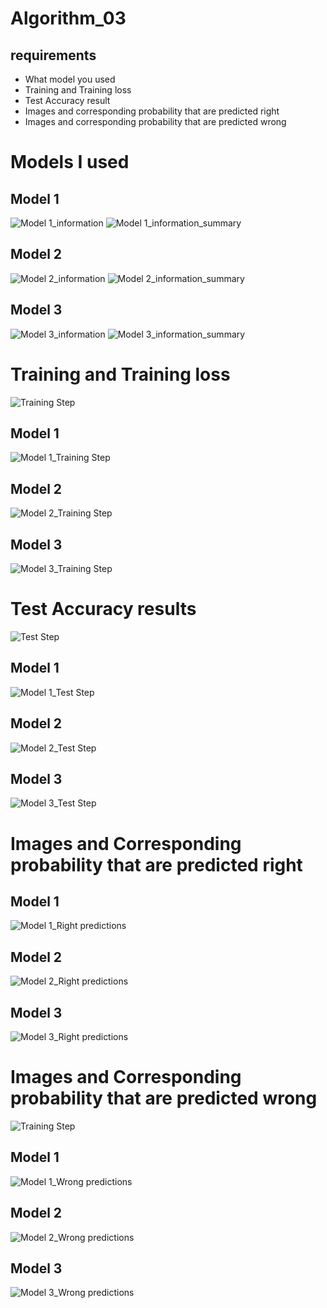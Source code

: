 # Algorithm_03
## requirements
- What model you used
- Training and Training loss
- Test Accuracy result
- Images and corresponding probability that are predicted right
- Images and corresponding probability that are predicted wrong

# Models I used

## Model 1
![Model 1_information](https://user-images.githubusercontent.com/53007295/83225643-3813cf00-a1bb-11ea-9681-e1ca1eeb14b0.png)
![Model 1_information_summary](https://user-images.githubusercontent.com/53007295/83225645-38ac6580-a1bb-11ea-8b27-01d4f1692738.png)

## Model 2
![Model 2_information](https://user-images.githubusercontent.com/53007295/83225654-3ba75600-a1bb-11ea-87e6-f39546e14150.png)
![Model 2_information_summary](https://user-images.githubusercontent.com/53007295/83225655-3ba75600-a1bb-11ea-9861-8e586e64ed1d.png)

## Model 3
![Model 3_information](https://user-images.githubusercontent.com/53007295/83225661-3d711980-a1bb-11ea-9af9-b21915b5d7ab.png)
![Model 3_information_summary](https://user-images.githubusercontent.com/53007295/83225664-3f3add00-a1bb-11ea-88df-ac8da581a478.png)

# Training and Training loss

![Training Step](https://user-images.githubusercontent.com/53007295/83226490-13b8f200-a1bd-11ea-96ca-3dda99aaf797.png)

## Model 1
![Model 1_Training Step](https://user-images.githubusercontent.com/53007295/83225650-39dd9280-a1bb-11ea-8d53-079678bc7372.png)
## Model 2
![Model 2_Training Step](https://user-images.githubusercontent.com/53007295/83225658-3cd88300-a1bb-11ea-963c-82be85a6136b.png)
## Model 3
![Model 3_Training Step](https://user-images.githubusercontent.com/53007295/83225668-406c0a00-a1bb-11ea-845c-654d2fb478f2.png)

# Test Accuracy results

![Test Step](https://user-images.githubusercontent.com/53007295/83225671-4104a080-a1bb-11ea-9d0c-39b271215879.png)

## Model 1
![Model 1_Test Step](https://user-images.githubusercontent.com/53007295/83226394-e2402680-a1bc-11ea-9c94-124f212d8c3f.png)
## Model 2
![Model 2_Test Step](https://user-images.githubusercontent.com/53007295/83226399-e53b1700-a1bc-11ea-8d78-a2281a24f3b2.png)
## Model 3
![Model 3_Test Step](https://user-images.githubusercontent.com/53007295/83226404-e79d7100-a1bc-11ea-960e-0a317585cc34.png)

# Images and Corresponding probability that are predicted right

## Model 1
![Model 1_Right predictions](https://user-images.githubusercontent.com/53007295/83227092-516a4a80-a1be-11ea-93b8-46033112f222.png)

## Model 2
![Model 2_Right predictions](https://user-images.githubusercontent.com/53007295/83227094-5202e100-a1be-11ea-8dfb-6e5ea6932b7d.png)

## Model 3
![Model 3_Right predictions](https://user-images.githubusercontent.com/53007295/83227095-529b7780-a1be-11ea-9470-22694cc0006f.png)


# Images and Corresponding probability that are predicted wrong

![Training Step](https://user-images.githubusercontent.com/53007295/83225673-419d3700-a1bb-11ea-9199-9f691b0cfd7f.png)

## Model 1
![Model 1_Wrong predictions](https://user-images.githubusercontent.com/53007295/83225652-3a762900-a1bb-11ea-9cb4-cd1bfca38bdc.png)

## Model 2
![Model 2_Wrong predictions](https://user-images.githubusercontent.com/53007295/83225659-3cd88300-a1bb-11ea-9162-73d7c4064741.png)

## Model 3
![Model 3_Wrong predictions](https://user-images.githubusercontent.com/53007295/83225670-406c0a00-a1bb-11ea-9cc8-e41611829f46.png)
